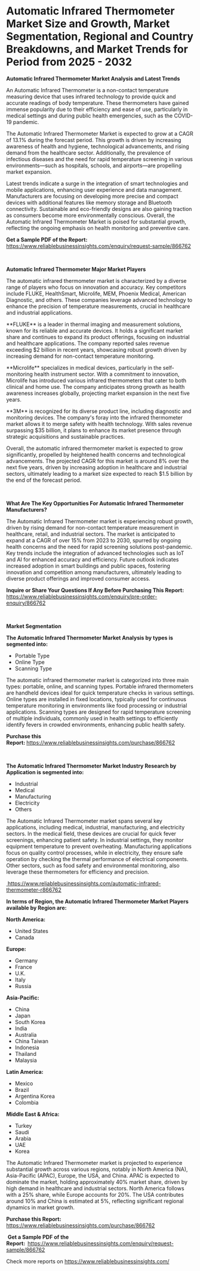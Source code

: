 <p><h1>Automatic Infrared Thermometer Market Size and Growth, Market Segmentation, Regional and Country Breakdowns, and Market Trends for Period from 2025 -  2032</h1></p><p><strong>Automatic Infrared Thermometer Market Analysis and Latest Trends</strong></p>
<p><p>An Automatic Infrared Thermometer is a non-contact temperature measuring device that uses infrared technology to provide quick and accurate readings of body temperature. These thermometers have gained immense popularity due to their efficiency and ease of use, particularly in medical settings and during public health emergencies, such as the COVID-19 pandemic. </p><p>The Automatic Infrared Thermometer Market is expected to grow at a CAGR of 13.1% during the forecast period. This growth is driven by increasing awareness of health and hygiene, technological advancements, and rising demand from the healthcare sector. Additionally, the prevalence of infectious diseases and the need for rapid temperature screening in various environments—such as hospitals, schools, and airports—are propelling market expansion.</p><p>Latest trends indicate a surge in the integration of smart technologies and mobile applications, enhancing user experience and data management. Manufacturers are focusing on developing more precise and compact devices with additional features like memory storage and Bluetooth connectivity. Sustainable and eco-friendly designs are also gaining traction as consumers become more environmentally conscious. Overall, the Automatic Infrared Thermometer Market is poised for substantial growth, reflecting the ongoing emphasis on health monitoring and preventive care.</p></p>
<p><strong>Get a Sample PDF of the Report:&nbsp;</strong> <a href="https://www.reliablebusinessinsights.com/enquiry/request-sample/866762?utm_campaign=2335&utm_medium=2&utm_source=Github&utm_content=ia&utm_term=10042025&utm_id=automatic-infrared-thermometer">https://www.reliablebusinessinsights.com/enquiry/request-sample/866762</a></p>
<p>&nbsp;</p>
<p><strong>Automatic Infrared Thermometer Major Market Players</strong></p>
<p><p>The automatic infrared thermometer market is characterized by a diverse range of players who focus on innovation and accuracy. Key competitors include FLUKE, HealthSmart, Microlife, MEM, Phoenix Medical, American Diagnostic, and others. These companies leverage advanced technology to enhance the precision of temperature measurements, crucial in healthcare and industrial applications.</p><p>**FLUKE** is a leader in thermal imaging and measurement solutions, known for its reliable and accurate devices. It holds a significant market share and continues to expand its product offerings, focusing on industrial and healthcare applications. The company reported sales revenue exceeding $2 billion in recent years, showcasing robust growth driven by increasing demand for non-contact temperature monitoring.</p><p>**Microlife** specializes in medical devices, particularly in the self-monitoring health instrument sector. With a commitment to innovation, Microlife has introduced various infrared thermometers that cater to both clinical and home use. The company anticipates strong growth as health awareness increases globally, projecting market expansion in the next five years.</p><p>**3M** is recognized for its diverse product line, including diagnostic and monitoring devices. The company's foray into the infrared thermometer market allows it to merge safety with health technology. With sales revenue surpassing $35 billion, it plans to enhance its market presence through strategic acquisitions and sustainable practices.</p><p>Overall, the automatic infrared thermometer market is expected to grow significantly, propelled by heightened health concerns and technological advancements. The projected CAGR for this market is around 8% over the next five years, driven by increasing adoption in healthcare and industrial sectors, ultimately leading to a market size expected to reach $1.5 billion by the end of the forecast period.</p></p>
<p>&nbsp;</p>
<p><strong>What Are The Key Opportunities For Automatic Infrared Thermometer Manufacturers?</strong></p>
<p><p>The Automatic Infrared Thermometer market is experiencing robust growth, driven by rising demand for non-contact temperature measurement in healthcare, retail, and industrial sectors. The market is anticipated to expand at a CAGR of over 15% from 2023 to 2030, spurred by ongoing health concerns and the need for rapid screening solutions post-pandemic. Key trends include the integration of advanced technologies such as IoT and AI for enhanced accuracy and efficiency. Future outlook indicates increased adoption in smart buildings and public spaces, fostering innovation and competition among manufacturers, ultimately leading to diverse product offerings and improved consumer access.</p></p>
<p><strong>Inquire or Share Your Questions If Any Before Purchasing This Report:</strong> <a href="https://www.reliablebusinessinsights.com/enquiry/pre-order-enquiry/866762?utm_campaign=2335&utm_medium=2&utm_source=Github&utm_content=ia&utm_term=10042025&utm_id=automatic-infrared-thermometer">https://www.reliablebusinessinsights.com/enquiry/pre-order-enquiry/866762</a></p>
<p>&nbsp;</p>
<p><strong>Market Segmentation</strong></p>
<p><strong>The Automatic Infrared Thermometer Market Analysis by types is segmented into:</strong></p>
<p><ul><li>Portable Type</li><li>Online Type</li><li>Scanning Type</li></ul></p>
<p><p>The automatic infrared thermometer market is categorized into three main types: portable, online, and scanning types. Portable infrared thermometers are handheld devices ideal for quick temperature checks in various settings. Online types are installed in fixed locations, typically used for continuous temperature monitoring in environments like food processing or industrial applications. Scanning types are designed for rapid temperature screening of multiple individuals, commonly used in health settings to efficiently identify fevers in crowded environments, enhancing public health safety.</p></p>
<p><strong>Purchase this Report:&nbsp;</strong><a href="https://www.reliablebusinessinsights.com/purchase/866762?utm_campaign=2335&utm_medium=2&utm_source=Github&utm_content=ia&utm_term=10042025&utm_id=automatic-infrared-thermometer">https://www.reliablebusinessinsights.com/purchase/866762</a></p>
<p>&nbsp;</p>
<p><strong>The Automatic Infrared Thermometer Market Industry Research by Application is segmented into:</strong></p>
<p><ul><li>Industrial</li><li>Medical</li><li>Manufacturing</li><li>Electricity</li><li>Others</li></ul></p>
<p><p>The Automatic Infrared Thermometer market spans several key applications, including medical, industrial, manufacturing, and electricity sectors. In the medical field, these devices are crucial for quick fever screenings, enhancing patient safety. In industrial settings, they monitor equipment temperature to prevent overheating. Manufacturing applications focus on quality control processes, while in electricity, they ensure safe operation by checking the thermal performance of electrical components. Other sectors, such as food safety and environmental monitoring, also leverage these thermometers for efficiency and precision.</p></p>
<p><a href="https://www.reliablebusinessinsights.com/automatic-infrared-thermometer-r866762?utm_campaign=2335&utm_medium=2&utm_source=Github&utm_content=ia&utm_term=10042025&utm_id=automatic-infrared-thermometer">&nbsp;https://www.reliablebusinessinsights.com/automatic-infrared-thermometer-r866762</a></p>
<p><strong>In terms of Region, the Automatic Infrared Thermometer Market Players available by Region are:</strong></p>
<p>
    <p> <strong> North America: </strong>
        <ul>
            <li>United States</li>
            <li>Canada</li>
        </ul>
        </p> 
    <p> <strong> Europe: </strong>
        <ul>
            <li>Germany</li>
            <li>France</li>
            <li>U.K.</li>
            <li>Italy</li>
            <li>Russia</li>
        </ul>
        </p> 
    <p> <strong> Asia-Pacific: </strong>
        <ul>
            <li>China</li>
            <li>Japan</li>
            <li>South Korea</li>
            <li>India</li>
            <li>Australia</li>
            <li>China Taiwan</li>
            <li>Indonesia</li>
            <li>Thailand</li>
            <li>Malaysia</li>
        </ul>
        </p> 
    <p> <strong> Latin America: </strong>
        <ul>
            <li>Mexico</li>
            <li>Brazil</li>
            <li>Argentina Korea</li>
            <li>Colombia</li>
        </ul>
        </p> 
    <p> <strong> Middle East & Africa: </strong>
        <ul>
            <li>Turkey</li>
            <li>Saudi</li>
            <li>Arabia</li>
            <li>UAE</li>
            <li>Korea</li>
        </ul>
    </p>
    </p>
<p><p>The Automatic Infrared Thermometer market is projected to experience substantial growth across various regions, notably in North America (NA), Asia-Pacific (APAC), Europe, the USA, and China. APAC is expected to dominate the market, holding approximately 40% market share, driven by high demand in healthcare and industrial sectors. North America follows with a 25% share, while Europe accounts for 20%. The USA contributes around 10% and China is estimated at 5%, reflecting significant regional dynamics in market growth.</p></p>
<p><strong>Purchase this Report: </strong><a href="https://www.reliablebusinessinsights.com/purchase/866762?utm_campaign=2335&utm_medium=2&utm_source=Github&utm_content=ia&utm_term=10042025&utm_id=automatic-infrared-thermometer">https://www.reliablebusinessinsights.com/purchase/866762</a></p>
<p>&nbsp;<strong>Get a Sample PDF of the Report:&nbsp;&nbsp;</strong><a href="https://www.reliablebusinessinsights.com/enquiry/request-sample/866762?utm_campaign=2335&utm_medium=2&utm_source=Github&utm_content=ia&utm_term=10042025&utm_id=automatic-infrared-thermometer">https://www.reliablebusinessinsights.com/enquiry/request-sample/866762</a></p>
<p><strong></strong></p>
<p>Check more reports on <a href="https://www.reliablebusinessinsights.com/?utm_campaign=2335&utm_medium=2&utm_source=Github&utm_content=ia&utm_term=10042025&utm_id=automatic-infrared-thermometer">https://www.reliablebusinessinsights.com/</a></p>